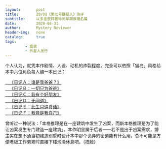 ```yaml
---
layout:       post
title:        20/08《第七号嫌疑人》测评
subtitle:     以多重反转著称的早期推理名篇
date:         2020-08-31
author:       Mystery Reviewer
header-img:   none
catalog:      true
tags:
         - 盒装
         - 外星人发行
---
```


个人认为，就凭本作剧情、人设、动机的炸裂程度，完全可以依照「猫岛」风格给本中六位角色每人编一本日记：

​<u>&emsp;《日记Ａ：谁是我爸爸？》</u><br>
<u>&emsp;《日记Ｂ：一切只为爸爸》</u><br>
<u>&emsp;《日记Ｃ：我有个好朋友》</u><br>
<u>&emsp;《日记Ｄ：无间道》</u><br>
<u>&emsp;《日记Ｅ：此生只讲真话》</u><br>
<u>&emsp;《日记Ｆ：我竟是我自己》</u>

曾听过一种说法：「本格推理是在一座建筑中发生了凶案，而新本格推理是为了能让凶案发生专门建造一座建筑」。本作明显属于后者——若不是出于凶案需求，博主实在想不通当初建造别墅时设计本中那个诡异的密道能有什么用，总不可能是方便老板工作劳累时直接下楼泡澡休息吧。（捂脸）

